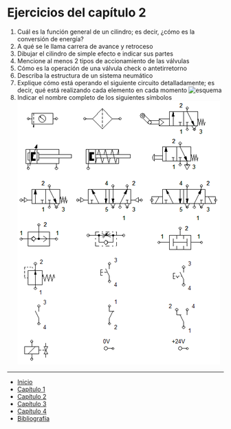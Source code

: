 # Ejercicios del capítulo 2

1. Cuál es la función general de un cilindro; es decir, ¿cómo es la conversión de energía?
2. A qué se le llama carrera de avance y retroceso
3. Dibujar el cilindro de simple efecto e indicar sus partes
4. Mencione al menos 2 tipos de accionamiento de las válvulas
5. Cómo es la operación de una válvula check o antetirretorno
6. Describa la estructura de un sistema neumático
7. Explique cómo está operando el siguiente circuito detalladamente; es decir, qué está realizando cada elemento en cada momento
![esquema](../capitulo4/img/esq_425.png)
1. Indicar el nombre completo de los siguientes símbolos
![simbolos](simbolos.png)

---

- [Inicio](../index.md)
- [Capítulo 1](../capitulo1/index.md)
- [Capítulo 2](./index.md)
- [Capítulo 3](../capitulo3/index.md)
- [Capítulo 4](../capitulo4/index.md)
- [Bibliografía](../bibliografia.md)
